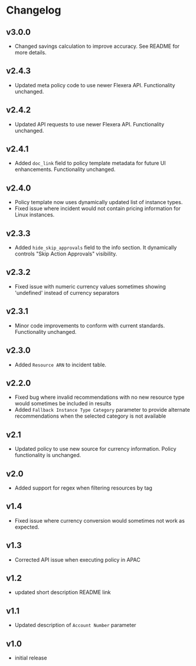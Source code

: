 # Changelog

## v3.0.0

- Changed savings calculation to improve accuracy. See README for more details.

## v2.4.3

- Updated meta policy code to use newer Flexera API. Functionality unchanged.

## v2.4.2

- Updated API requests to use newer Flexera API. Functionality unchanged.

## v2.4.1

- Added `doc_link` field to policy template metadata for future UI enhancements. Functionality unchanged.

## v2.4.0

- Policy template now uses dynamically updated list of instance types.
- Fixed issue where incident would not contain pricing information for Linux instances.

## v2.3.3

- Added `hide_skip_approvals` field to the info section. It dynamically controls "Skip Action Approvals" visibility.

## v2.3.2

- Fixed issue with numeric currency values sometimes showing 'undefined' instead of currency separators

## v2.3.1

- Minor code improvements to conform with current standards. Functionality unchanged.

## v2.3.0

- Added `Resource ARN` to incident table.

## v2.2.0

- Fixed bug where invalid recommendations with no new resource type would sometimes be included in results
- Added `Fallback Instance Type Category` parameter to provide alternate recommendations when the selected category is not available

## v2.1

- Updated policy to use new source for currency information. Policy functionality is unchanged.

## v2.0

- Added support for regex when filtering resources by tag

## v1.4

- Fixed issue where currency conversion would sometimes not work as expected.

## v1.3

- Corrected API issue when executing policy in APAC

## v1.2

- updated short description README link

## v1.1

- Updated description of `Account Number` parameter

## v1.0

- initial release
